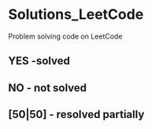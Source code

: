# Solutions_LeetCode
 Problem solving code on LeetCode
 
## YES -solved

## NO - not solved

## [50|50] - resolved partially
